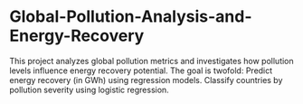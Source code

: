 # Global-Pollution-Analysis-and-Energy-Recovery
This project analyzes global pollution metrics and investigates how pollution levels influence energy recovery potential. The goal is twofold:  Predict energy recovery (in GWh) using regression models.  Classify countries by pollution severity using logistic regression.
